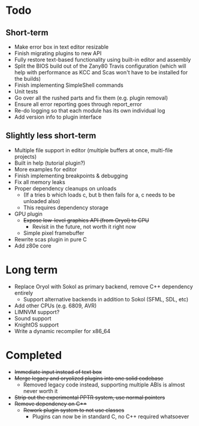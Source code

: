 # Todo

## Short-term

* Make error box in text editor resizable
* Finish migrating plugins to new API
* Fully restore text-based functionality using built-in editor and assembly
* Split the BIOS build out of the Zany80 Travis configuration (which will help
with performance as KCC and Scas won't have to be installed for the builds)
* Finish implementing SimpleShell commands
* Unit tests
* Go over all the rushed parts and fix them (e.g. plugin removal)
* Ensure all error reporting goes through report_error
* Re-do logging so that each module has its own individual log
* Add version info to plugin interface

## Slightly less short-term

* Multiple file support in editor (multiple buffers at once, multi-file projects)
* Built in help (tutorial plugin?)
* More examples for editor
* Finish implementing breakpoints & debugging
* Fix all memory leaks
* Proper dependency cleanups on unloads
	* (If a tries b which loads c, but b then fails for a, c needs to be unloaded also)
	* This requires dependency storage
* GPU plugin
	* ~~Expose low-level graphics API (from Oryol) to CPU~~
		* Revisit in the future, not worth it right now
	* Simple pixel framebuffer
* Rewrite scas plugin in pure C
* Add z80e core

# Long term

* Replace Oryol with Sokol as primary backend, remove C++ dependency entirely
	* Support alternative backends in addition to Sokol (SFML, SDL, etc)
* Add other CPUs (e.g. 6809, AVR)
* LIMNVM support?
* Sound support
* KnightOS support
* Write a dynamic recompiler for x86_64

# Completed

* ~~Immediate input instead of text box~~
* ~~Merge legacy and oryolized plugins into one solid codebase~~
	* Removed legacy code instead, supporting multiple ABIs is almost never worth it
* ~~Strip out the experimental PPTR system, use normal pointers~~
* ~~Remove dependency on C++~~
	* ~~Rework plugin system to not use classes~~
		* Plugins can now be in standard C, no C++ required whatsoever

